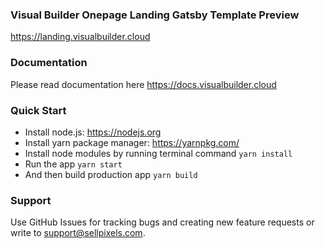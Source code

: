 ### Visual Builder Onepage Landing Gatsby Template Preview ###
https://landing.visualbuilder.cloud

### Documentation ###
Please read documentation here https://docs.visualbuilder.cloud

### Quick Start ###
* Install node.js: https://nodejs.org​
* Install yarn package manager: https://yarnpkg.com/​
* Install node modules by running terminal command `yarn install`
* Run the app `yarn start`
* And then build production app `yarn build`

### Support ###
Use GitHub Issues for tracking bugs and creating new feature requests or write to [support@sellpixels.com](mailto:support@sellpixels.com).
